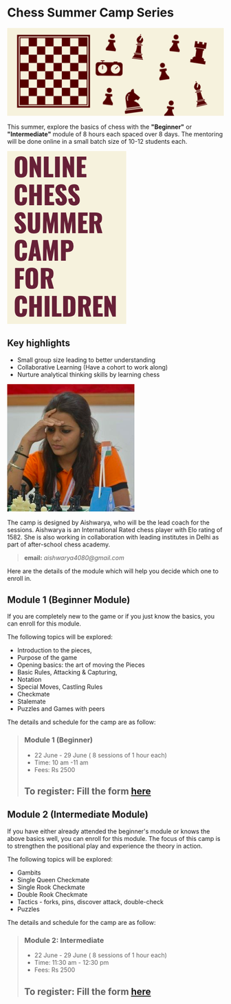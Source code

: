 # Chess Summer Camp Series

![](./chess1.png)

This summer, explore the basics of chess with the **"Beginner"** or **"Intermediate"** module of 8 hours each spaced over 8 days. The mentoring will be done online in a small batch size of 10-12 students each.


![](./chess2.png)

## Key highlights

- Small group size leading to better understanding
- Collaborative Learning (Have a cohort to work along)
- Nurture analytical thinking skills by learning chess

![](/pic.png)

The camp is designed by Aishwarya, who will be the lead coach for the sessions. Aishwarya is an International Rated chess player with Elo rating of 1582. She is also working in collaboration with leading institutes in Delhi as part of after-school chess academy.  

> **email:** _aishwarya4080@gmail.com_

Here are the details of the module which will help you decide which one to enroll in.

## Module 1 (Beginner Module)

If you are completely new to the game or if you just know the basics, you can enroll for this module.

The following topics will be explored:

- Introduction to the pieces, 
- Purpose of the game
- Opening basics: the art of moving the Pieces
- Basic Rules, Attacking & Capturing, 
- Notation
- Special Moves, Castling Rules
- Checkmate
- Stalemate
- Puzzles and Games with peers

The details and schedule for the camp are as follow:

> ### Module 1 (Beginner)
> 
> - 22 June - 29 June ( 8 sessions of 1 hour each)
> - Time: 10 am -11 am 
> - Fees: Rs 2500
>
> ## To register: Fill the form [here](https://docs.google.com/forms/d/e/1FAIpQLSel70RD2ATSbWHFtL2qOEg09xEYcKQj_FpQ2b2helC9SGYRaQ/viewform)

## Module 2 (Intermediate Module)

If you have either already attended the beginner's module or knows the above basics well, you can enroll for this module. The focus of this camp is to strengthen the positional play and experience the theory in action.  

The following topics will be explored:

- Gambits 
- Single Queen Checkmate
- Single Rook Checkmate 
- Double Rook Checkmate
- Tactics - forks, pins, discover attack, double-check
- Puzzles

The details and schedule for the camp are as follow:

> ### Module 2: Intermediate
> - 22 June - 29 June ( 8 sessions of 1 hour each)
> - Time: 11:30 am - 12:30 pm 
> - Fees: Rs 2500 
> 
> ## To register: Fill the form [here](https://docs.google.com/forms/d/e/1FAIpQLSel70RD2ATSbWHFtL2qOEg09xEYcKQj_FpQ2b2helC9SGYRaQ/viewform)

